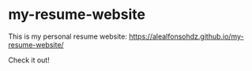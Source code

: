 # my-resume-website

This is my personal resume website: https://alealfonsohdz.github.io/my-resume-website/ 

Check it out!
